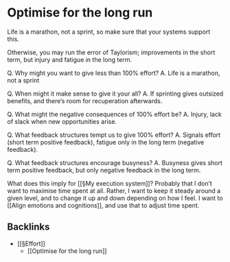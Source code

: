# Optimise for the long run
Life is a marathon, not a sprint, so make sure that your systems support this.

Otherwise, you may run the error of Taylorism; improvements in the short term, but injury and fatigue in the long term.

Q. Why might you want to give less than 100% effort?
A. Life is a marathon, not a sprint

Q. When might it make sense to give it your all?
A. If sprinting gives outsized benefits, and there’s room for recuperation afterwards.

Q. What might the negative consequences of 100% effort be?
A. Injury, lack of slack when new opportunities arise.

Q. What feedback structures tempt us to give 100% effort?
A. Signals effort (short term positive feedback), fatigue only in the long term (negative feedback).

Q. What feedback structures encourage busyness?
A. Busyness gives short term positive feedback, but only negative feedback in the long term.

What does this imply for [[§My execution system]]? Probably that I don’t want to maximise time spent at all. Rather, I want to keep it steady around a given level, and to change it up and down depending on how I feel. I want to [[Align emotions and cognitions]], and use that to adjust time spent.

## Backlinks
* [[§Effort]]
	* [[Optimise for the long run]]

<!-- #p1 -->

<!-- {BearID:0C228472-9785-4E85-B442-A13CA3658C60-4755-000002F981C92AFA} -->
